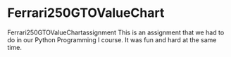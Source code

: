 # Ferrari250GTOValueChart
Ferrari250GTOValueChartassignment
This is an assignment that we had to do in our Python Programming I course. It was fun and hard at the same time. 
